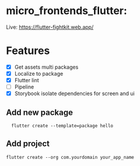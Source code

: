 # micro_frontends_flutter: 
Live: https://flutter-fightkit.web.app/

# Features
 - [x] Get assets multi packages
 - [x] Localize to package
 - [x] Flutter lint
 - [ ] Pipeline
 - [x] Storybook isolate dependencies for screen and ui
  
## Add new package
```
  flutter create --template=package hello
```

## Add project 
```
flutter create --org com.yourdomain your_app_name

```

